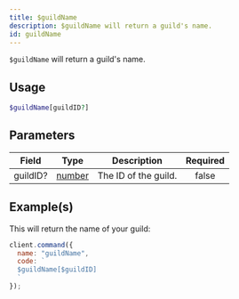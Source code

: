 ```yaml
---
title: $guildName
description: $guildName will return a guild's name.
id: guildName
---
```


`$guildName` will return a guild's name.

## Usage

```php
$guildName[guildID?]
```

## Parameters

| Field    | Type                                                                                              | Description          | Required |
| -------- | ------------------------------------------------------------------------------------------------- | -------------------- | :------: |
| guildID? | [number](https://developer.mozilla.org/en-US/docs/Web/JavaScript/Reference/Global_Objects/Number) | The ID of the guild. |  false   |

## Example(s)

This will return the name of your guild:

```javascript
client.command({
  name: "guildName",
  code: `
  $guildName[$guildID]
  `
});
```
